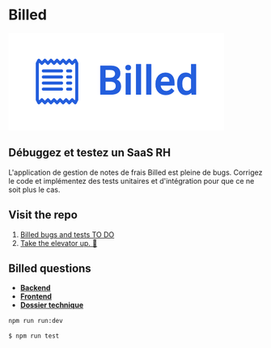 # Billed

![Logo](/Public/logo.png)

## Débuggez et testez un **SaaS RH**

L'application de gestion de notes de frais Billed est pleine de bugs. Corrigez le code et implémentez des tests unitaires et d'intégration pour que ce ne soit plus le cas.

## Visit the **repo**

1. [Billed bugs and tests TO DO](https://www.notion.so/a7a612fc166747e78d95aa38106a55ec?v=2a8d3553379c4366b6f66490ab8f0b90)
2. [Take the elevator up. 🚀](https://git504.github.io/Billed/)

## Billed questions

- [**Backend**](https://github.com/OpenClassrooms-Student-Center/Billed-app-FR-back)
- [**Frontend**](https://github.com/OpenClassrooms-Student-Center/Billed-app-FR-Front)
- [**Dossier technique**](https://github.com/git504/Billed/tree/main/Public)


```
npm run run:dev
```

```
$ npm run test
```